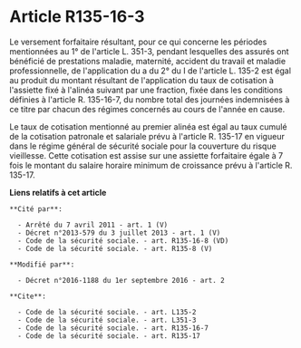 # Article R135-16-3

Le versement forfaitaire résultant, pour ce qui concerne les périodes mentionnées au 1° de l'article L. 351-3, pendant
lesquelles des assurés ont bénéficié de prestations maladie, maternité, accident du travail et maladie professionnelle, de
l'application du a du 2° du I de l'article L. 135-2 est égal au produit du montant résultant de l'application du taux de
cotisation à l'assiette fixé à l'alinéa suivant par une fraction, fixée dans les conditions définies à l'article R. 135-16-7,
du nombre total des journées indemnisées à ce titre par chacun des régimes concernés au cours de l'année en cause. 

Le taux de cotisation mentionné au premier alinéa est égal au taux cumulé de la cotisation patronale et salariale prévu à
l'article R. 135-17 en vigueur dans le régime général de sécurité sociale pour la couverture du risque vieillesse. Cette
cotisation est assise sur une assiette forfaitaire égale à 7 fois le montant du salaire horaire minimum de croissance prévu à
l'article R. 135-17.

**Liens relatifs à cet article**

	**Cité par**:

	  - Arrêté du 7 avril 2011 - art. 1 (V)
	  - Décret n°2013-579 du 3 juillet 2013 - art. 1 (V)
	  - Code de la sécurité sociale. - art. R135-16-8 (VD)
	  - Code de la sécurité sociale. - art. R135-8 (V)

	**Modifié par**:

	  - Décret n°2016-1188 du 1er septembre 2016 - art. 2

	**Cite**:

	  - Code de la sécurité sociale. - art. L135-2
	  - Code de la sécurité sociale. - art. L351-3
	  - Code de la sécurité sociale. - art. R135-16-7
	  - Code de la sécurité sociale. - art. R135-17

